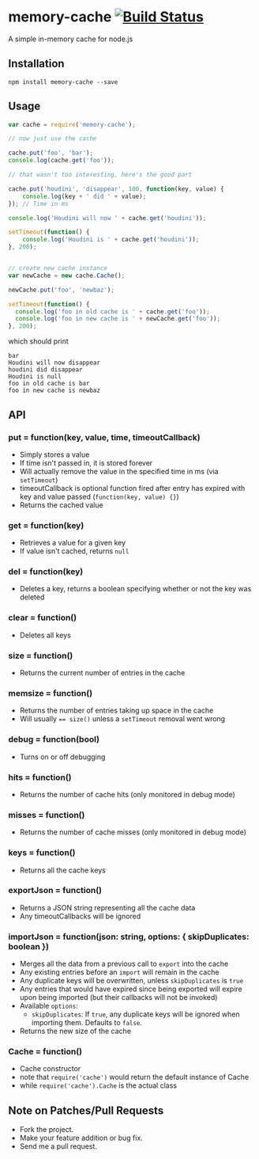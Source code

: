 # memory-cache [![Build Status](https://travis-ci.org/ptarjan/node-cache.svg?branch=master)](https://travis-ci.org/ptarjan/node-cache)

A simple in-memory cache for node.js

## Installation

    npm install memory-cache --save

## Usage

```javascript
var cache = require('memory-cache');

// now just use the cache

cache.put('foo', 'bar');
console.log(cache.get('foo'));

// that wasn't too interesting, here's the good part

cache.put('houdini', 'disappear', 100, function(key, value) {
    console.log(key + ' did ' + value);
}); // Time in ms

console.log('Houdini will now ' + cache.get('houdini'));

setTimeout(function() {
    console.log('Houdini is ' + cache.get('houdini'));
}, 200);


// create new cache instance
var newCache = new cache.Cache();

newCache.put('foo', 'newbaz');

setTimeout(function() {
  console.log('foo in old cache is ' + cache.get('foo'));
  console.log('foo in new cache is ' + newCache.get('foo'));
}, 200);
```

which should print

    bar
    Houdini will now disappear
    houdini did disappear
    Houdini is null
    foo in old cache is bar
    foo in new cache is newbaz

## API

### put = function(key, value, time, timeoutCallback)

* Simply stores a value
* If time isn't passed in, it is stored forever
* Will actually remove the value in the specified time in ms (via `setTimeout`)
* timeoutCallback is optional function fired after entry has expired with key and value passed (`function(key, value) {}`)
* Returns the cached value

### get = function(key)

* Retrieves a value for a given key
* If value isn't cached, returns `null`

### del = function(key)

* Deletes a key, returns a boolean specifying whether or not the key was deleted

### clear = function()

* Deletes all keys

### size = function()

* Returns the current number of entries in the cache

### memsize = function()

* Returns the number of entries taking up space in the cache
* Will usually `== size()` unless a `setTimeout` removal went wrong

### debug = function(bool)

* Turns on or off debugging

### hits = function()

* Returns the number of cache hits (only monitored in debug mode)

### misses = function()

* Returns the number of cache misses (only monitored in debug mode)

### keys = function()

* Returns all the cache keys

### exportJson = function()

* Returns a JSON string representing all the cache data
* Any timeoutCallbacks will be ignored

### importJson = function(json: string, options: { skipDuplicates: boolean })

* Merges all the data from a previous call to `export` into the cache
* Any existing entries before an `import` will remain in the cache
* Any duplicate keys will be overwritten, unless `skipDuplicates` is `true`
* Any entries that would have expired since being exported will expire upon being imported (but their callbacks will not be invoked)
* Available `options`:
  * `skipDuplicates`: If `true`, any duplicate keys will be ignored when importing them. Defaults to `false`.
* Returns the new size of the cache

### Cache = function()

* Cache constructor
* note that `require('cache')` would return the default instance of Cache
* while `require('cache').Cache` is the actual class

## Note on Patches/Pull Requests

* Fork the project.
* Make your feature addition or bug fix.
* Send me a pull request.
